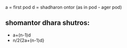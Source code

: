 
a = first pod
d = shadharon ontor (as in pod - ager pod)

## shomantor dhara shutros:
 - a+(n-1)d
 - n/2{2a+(n-1)d}